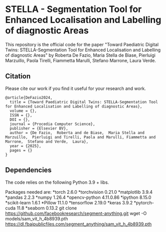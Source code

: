 # STELLA - Segmentation Tool for Enhanced Localisation and Labelling of diagnostic Areas
This repository is the official code for the paper "Toward Paediatric Digital Twins: STELLA-Segmentation Tool for Enhanced Localisation and Labelling of diagnostic Areas" by Roberta De Fazio, Maria Stella de Biase, Pierluigi Marzuillo, Paola Tirelli, Fiammetta Marulli, Stefano Marrone, Laura Verde.

## Citation
Please cite our work if you find it useful for your research and work.

```
@article{DeFazio2024,
  title = {Toward Paediatric Digital Twins: STELLA-Segmentation Tool for Enhanced Localisation and Labelling of diagnostic Areas},
  volume = {},
  ISSN = {},
  DOI = {},
  journal = {Procedia Computer Science},
  publisher = {Elsevier BV},
  author = {De Fazio,  Roberta and de Biase,  Maria Stella and Marzuillo,  Pierluigi and Tirelli, Paola and Marulli, Fiammetta and Marrone,  Stefano and Verde,  Laura},
  year = {2025},
  pages = {}
}
```

## Dependencies

The code relies on the following Python 3.9 + libs.

Packages needed are:
*torch 2.6.0
*torchvision 0.21.0
*matplotlib 3.9.4
*pandas 2.2.3
*numpy 1.26.4
*opencv-python 4.11.0.86
*ipython 8.15.0
*scikit-learn 1.6.1
*Pillow 11.1.0
*tensorflow 2.19.0
*keras 3.9.2
*pytorch-cuda 11.8 
*seaborn 0.13.2
git clone https://github.com/facebookresearch/segment-anything.git
wget -O models/sam_vit_h_4b8939.pth https://dl.fbaipublicfiles.com/segment_anything/sam_vit_h_4b8939.pth

